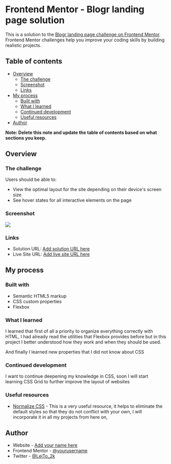 # Frontend Mentor - Blogr landing page solution

This is a solution to the [Blogr landing page challenge on Frontend Mentor](https://www.frontendmentor.io/challenges/blogr-landing-page-EX2RLAApP). Frontend Mentor challenges help you improve your coding skills by building realistic projects. 

## Table of contents

- [Overview](#overview)
  - [The challenge](#the-challenge)
  - [Screenshot](#screenshot)
  - [Links](#links)
- [My process](#my-process)
  - [Built with](#built-with)
  - [What I learned](#what-i-learned)
  - [Continued development](#continued-development)
  - [Useful resources](#useful-resources)
- [Author](#author)

**Note: Delete this note and update the table of contents based on what sections you keep.**

## Overview

### The challenge

Users should be able to:

- View the optimal layout for the site depending on their device's screen size
- See hover states for all interactive elements on the page

### Screenshot

![](./screenshot.jpg)

### Links

- Solution URL: [Add solution URL here](https://your-solution-url.com)
- Live Site URL: [Add live site URL here](https://your-live-site-url.com)

## My process

### Built with

- Semantic HTML5 markup
- CSS custom properties
- Flexbox

### What I learned

I learned that first of all a priority to organize everything correctly with HTML, I had already read the utilities that Flexbox provides before but in this project I better understood how they work and when they should be used.

And finally I learned new properties that I did not know about CSS

### Continued development

I want to continue deepening my knowledge in CSS, soon I will start learning CSS Grid to further improve the layout of websites

### Useful resources

- [Normalize CSS](http://necolas.github.io/normalize.css/) - This is a very useful resource, it helps to eliminate the default styles so that they do not conflict with your own, I will incorporate it in all my projects from here on,

## Author

- Website - [Add your name here](https://www.your-site.com)
- Frontend Mentor - [@yourusername](https://www.frontendmentor.io/profile/jesusleonel10)
- Twitter - [@LeiTo_2k](https://www.twitter.com/LeiTo_2k)


